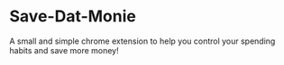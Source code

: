 # Save-Dat-Monie
A small and simple chrome extension to help you control your spending habits and save more money!

